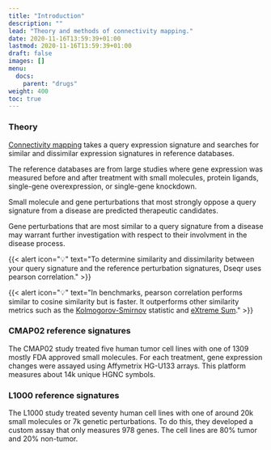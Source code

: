 ```yaml
---
title: "Introduction"
description: ""
lead: "Theory and methods of connectivity mapping."
date: 2020-11-16T13:59:39+01:00
lastmod: 2020-11-16T13:59:39+01:00
draft: false
images: []
menu:
  docs:
    parent: "drugs"
weight: 400
toc: true
---
```


### Theory

[Connectivity mapping](http://www.ncbi.nlm.nih.gov/pubmed/17008526) takes a query expression signature and searches for similar and dissimilar expression signatures in reference databases.

The reference databases are from large studies where gene expression was measured before and after treatment with small molecules, protein ligands, single-gene overexpression, or single-gene knockdown.

Small molecule and gene perturbations that most strongly oppose a query signature from a disease are predicted therapeutic candidates.

Gene perturbations that are most similar to a query signature from a disease may warrant further investigation with respect to their involvment in the disease process.

{{< alert icon="💡" text="To determine similarity and dissimilarity between your query signature and the reference perturbation signatures, Dseqr uses pearson correlation." >}}

{{< alert icon="💡" text="In benchmarks, pearson correlation performs similar to cosine similarity but is faster. It outperforms other similarity metrics such as the <a href='https://www.ncbi.nlm.nih.gov/pubmed/17008526/'>Kolmogorov-Smirnov</a> statistic and <a href='https://www.ncbi.nlm.nih.gov/pmc/articles/PMC4278345/'>eXtreme Sum</a>." >}}



### CMAP02 reference signatures

The CMAP02 study treated five human tumor cell lines with one of 1309 mostly FDA approved small molecules. For each treatment, gene expression changes were assayed using Affymetrix HG-U133 arrays. This platform measures about 14k unique HGNC symbols.

### L1000 reference signatures

The L1000 study treated seventy human cell lines with one of around 20k small molecules or 7k genetic perturbations. To do this, they developed a custom assay that only measures 978 genes. The cell lines are 80% tumor and 20% non-tumor.




